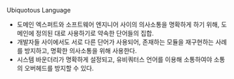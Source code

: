 Ubiquotous Language

- 도메인 엑스퍼트와 소프트웨어 엔지니어 사이의 의사소통을 명확하게 하기 위해, 도메인에 정의된 대로 사용하기로 약속한 단어들의 집합.
- 개발자들 사이에서도 서로 다른 단어가 사용되어, 존재하는 모듈을 재구현하는 사례를 방지하고, 명확한 의사소통을 위해 사용한다.
- 시스템 바운더리가 명확하게 설정되고, 유비쿼터스 언어를 이용해 소통하여야 소통의 오버헤드를 방지할 수 있다.